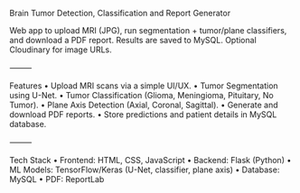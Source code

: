 Brain Tumor Detection, Classification and Report Generator

Web app to upload MRI (JPG), run segmentation + tumor/plane classifiers, and download a PDF report. Results are saved to MySQL. Optional Cloudinary for image URLs.

⸻

Features • Upload MRI scans via a simple UI/UX. • Tumor Segmentation using U-Net. • Tumor Classification (Glioma, Meningioma, Pituitary, No Tumor). • Plane Axis Detection (Axial, Coronal, Sagittal). • Generate and download PDF reports. • Store predictions and patient details in MySQL database.

⸻

Tech Stack • Frontend: HTML, CSS, JavaScript • Backend: Flask (Python) • ML Models: TensorFlow/Keras (U-Net, classifier, plane axis) • Database: MySQL • PDF: ReportLab
